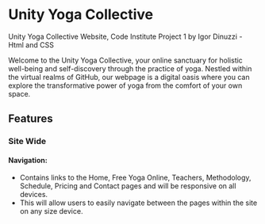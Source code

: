 # Unity Yoga Collective 
Unity Yoga Collective Website, Code Institute Project 1 by Igor Dinuzzi - Html and CSS

Welcome to the Unity Yoga Collective, your online sanctuary for holistic well-being and self-discovery through the practice of yoga. Nestled within the virtual realms of GitHub, our webpage is a digital oasis where you can explore the transformative power of yoga from the comfort of your own space.

<h2><b>Features</b></h2>

<h3>Site Wide</h3>
<h4>Navigation:</h4>
<ul>
  <li>Contains links to the Home, Free Yoga Online, Teachers, Methodology, Schedule, Pricing and Contact pages and will be responsive on all devices.</li>
  <li>This will allow users to easily navigate between the pages within the site on any size device.</li>
</ul>
